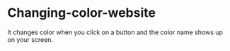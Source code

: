 # Changing-color-website
It changes color when you click on a button and the color name shows up on your screen.

